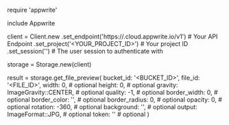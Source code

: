 require 'appwrite'

include Appwrite

client = Client.new
    .set_endpoint('https://<REGION>.cloud.appwrite.io/v1') # Your API Endpoint
    .set_project('<YOUR_PROJECT_ID>') # Your project ID
    .set_session('') # The user session to authenticate with

storage = Storage.new(client)

result = storage.get_file_preview(
    bucket_id: '<BUCKET_ID>',
    file_id: '<FILE_ID>',
    width: 0, # optional
    height: 0, # optional
    gravity: ImageGravity::CENTER, # optional
    quality: -1, # optional
    border_width: 0, # optional
    border_color: '', # optional
    border_radius: 0, # optional
    opacity: 0, # optional
    rotation: -360, # optional
    background: '', # optional
    output: ImageFormat::JPG, # optional
    token: '<TOKEN>' # optional
)
